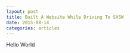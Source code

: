 ```yaml
---
layout: post
title: Built A Website While Driving To SXSW
date: 2015-08-14
categories: articles
---
```

Hello World
